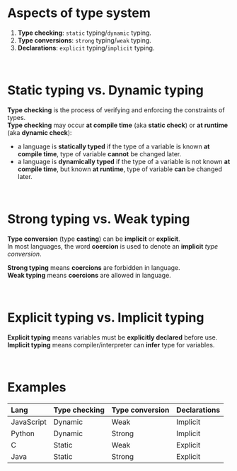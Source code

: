 # Aspects of type system
1. **Type checking**: `static` typing/`dynamic` typing.
2. **Type conversions**: `strong` typing/`weak` typing.
3. **Declarations**: `explicit` typing/`implicit` typing.

<br>

# Static typing vs. Dynamic typing
**Type checking** is the process of verifying and enforcing the constraints of types.<br>
**Type checking** may occur **at compile time** (aka **static check**) or **at runtime** (aka **dynamic check**):
- a language is **statically typed** if the type of a variable is known **at compile time**, type of variable **cannot** be changed later.
- a language is **dynamically typed** if the type of a variable is not known **at compile time**, but known **at runtime**, type of variable **can** be changed later.

<br>

# Strong typing vs. Weak typing
**Type conversion** (type **casting**) can be **implicit** or **explicit**.<br>
In most languages, the word **coercion** is used to denote an **implicit** *type conversion*.<br>

**Strong typing** means **coercions** are forbidden in language.<br>
**Weak typing** means **coercions** are allowed in language.<br>

<br>

# Explicit typing vs. Implicit typing
**Explicit typing** means variables must be **explicitly declared** before use.<br>
**Implicit typing** means compiler/interpreter can **infer** type for variables.<br>

<br>

# Examples
|Lang|Type checking|Type conversion|Declarations|
|:---|:------------|:--------------|:---------------|
|JavaScript|Dynamic|Weak|Implicit|
|Python|Dynamic|Strong|Implicit|
|C|Static|Weak|Explicit|
|Java|Static|Strong|Explicit|
